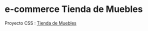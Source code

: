 # e-commerce Tienda de Muebles
Proyecto CSS : [Tienda de Muebles](https://transcendent-valkyrie-cfe657.netlify.app)
